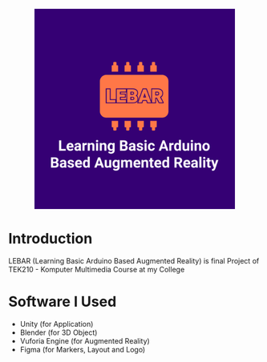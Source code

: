<p align="center"><img src="https://raw.githubusercontent.com/glenaldinlim/lebar-learning-basic-arduino-based-augmented-reality/master/Assets/Images/AppIcon.png?token=AILYGT3F4AFN3DNFOEM54WLBNP574" width="400"></p>

# Introduction
LEBAR (Learning Basic Arduino Based Augmented Reality) is final Project of TEK210 - Komputer Multimedia Course at my College

# Software I Used
- Unity (for Application)
- Blender (for 3D Object)
- Vuforia Engine (for Augmented Reality)
- Figma (for Markers, Layout and Logo)
